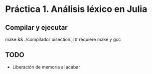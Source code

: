 # Práctica 1. Análisis léxico en Julia
## Compilar y ejecutar
make && ./compilador bisection.jl # requiere make y gcc

## TODO
- Liberación de memoria al acabar
